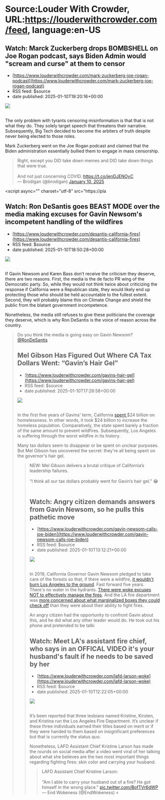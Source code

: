 # Source:Louder With Crowder, URL:https://louderwithcrowder.com/feed, language:en-US

## Watch: Marck Zuckerberg drops BOMBSHELL on Joe Rogan podcast, says Biden Admin would "scream and curse" at them to censor
 - [https://www.louderwithcrowder.com/mark-zuckerberg-joe-rogan-podcast](https://www.louderwithcrowder.com/mark-zuckerberg-joe-rogan-podcast)
 - RSS feed: $source
 - date published: 2025-01-10T19:20:16+00:00

<img src="https://www.louderwithcrowder.com/media-library/image.png?id=55551942&width=1200&height=800&coordinates=251%2C0%2C251%2C0"/><br/><br/><p>The only problem with tyrants censoring misinformation is that that is not what they do. They solely target speech that threatens their narrative. Subsequently, Big Tech decided to become the arbiters of truth despite never being elected to those roles.</p><p>Mark Zuckerberg went on the Joe Rogan podcast and claimed that the Biden administration essentially bullied them to engage in mass censorship.</p><div class="rm-embed embed-media"><blockquote class="twitter-tweet">Right, except you DID take down memes and DID take down things that were true.<br/><br/>And not just concerning COVID. <a href="https://t.co/jenDJENOyC">https://t.co/jenDJENOyC</a><br/>— Brodigan (@brodigan) <a href="https://twitter.com/brodigan/status/1877786103249273287?ref_src=twsrc%5Etfw">January 10, 2025</a></blockquote> <script async="" charset="utf-8" src="https://pla

## Watch: Ron DeSantis goes BEAST MODE over the media making excuses for Gavin Newsom's incompetent handling of the wildfires
 - [https://www.louderwithcrowder.com/desantis-california-fires](https://www.louderwithcrowder.com/desantis-california-fires)
 - RSS feed: $source
 - date published: 2025-01-10T18:50:28+00:00

<img src="https://www.louderwithcrowder.com/media-library/image.png?id=55549765&width=1200&height=800&coordinates=66%2C0%2C67%2C0"/><br/><br/><p>If Gavin Newsom and Karen Bass don’t receive the criticism they deserve, there are two reasons. First, the media is the de facto PR wing of the Democratic party. So, while they would not think twice about criticizing the response if California were a Republican state, they would likely end up protecting those who should be held accountable to the fullest extent. Second, they will probably blame this on Climate Change and shield the public from the blatant government incompetence.</p><p>Nonetheless, the media still refuses to give these politicians the coverage they deserve, which is why Ron DeSantis is the voice of reason across the country.</p><div class="rm-embed embed-media"><blockquote class="twitter-tweet">Do you think the media is going easy on Gavin Newsom? <a href="https://twitter.com/RonDeSantis?ref_src=twsrc%5Etfw">@RonDeSantis</a>

## Mel Gibson Has Figured Out Where CA Tax Dollars Went: “Gavin’s Hair Gel”
 - [https://www.louderwithcrowder.com/gavins-hair-gel](https://www.louderwithcrowder.com/gavins-hair-gel)
 - RSS feed: $source
 - date published: 2025-01-10T17:28:58+00:00

<img src="https://www.louderwithcrowder.com/media-library/image.png?id=55545194&width=1200&height=800&coordinates=37%2C0%2C38%2C0"/><br/><br/><p>In the first five years of Gavins' term, California <a href="https://calmatters.org/commentary/2024/10/california-cost-to-end-homelessness/" target="_blank"><u>spent </u></a>$24 billion on homelessness. In other words, it took $24 billion to increase the homeless population. Comparatively, the state spent barely a fraction of the same amount to prevent wildfires. Subsequently, Los Angeles is suffering through the worst wildfire in its history. </p><p>Many tax dollars seem to disappear or be spent on unclear purposes. But Mel Gibson has uncovered the secret: they're all being spent on the governor's hair gel.</p><div class="rm-embed embed-media"><blockquote class="twitter-tweet">NEW: Mel Gibson delivers a brutal critique of California’s leadership failures.<br/><br/>“I think all our tax dollars probably went for Gavin’s hair gel.” 😂<br/><br/>

## Watch: Angry citizen demands answers from Gavin Newsom, so he pulls this pathetic move
 - [https://www.louderwithcrowder.com/gavin-newsom-calls-joe-biden](https://www.louderwithcrowder.com/gavin-newsom-calls-joe-biden)
 - RSS feed: $source
 - date published: 2025-01-10T13:12:21+00:00

<img src="https://www.louderwithcrowder.com/media-library/image.png?id=55538006&width=1200&height=800&coordinates=200%2C0%2C200%2C0"/><br/><br/><p>In 2019, California Governor Gavin Newsom pledged to take care of the forests so that, if there were a wildfire, <a href="https://www.louderwithcrowder.com/rogan-fire-warning" target="_blank">it wouldn't burn Los Angeles to the ground</a>. Fast forward five years. There's no water in the hydrants. <a href="https://www.louderwithcrowder.com/scott-jennings-blames-dei-wildfire" target="_blank">There were woke excuses NOT to effectively manage the fires</a>. And the LA fire department was <a href="https://www.louderwithcrowder.com/lafd-larson-woke" target="_blank">more concerned about what marginalized boxes they could check off</a> than they were about their ability to fight fires.</p><p>An angry citizen had the opportunity to confront Gavin about this, and he did what any other leader would do. He took out his phone and pretended to be talki

## Watch: Meet LA's assistant fire chief, who says in an OFFICAL VIDEO it's your husband's fault if he needs to be saved by her
 - [https://www.louderwithcrowder.com/lafd-larson-woke](https://www.louderwithcrowder.com/lafd-larson-woke)
 - RSS feed: $source
 - date published: 2025-01-10T12:22:05+00:00

<img src="https://www.louderwithcrowder.com/media-library/image.png?id=55538368&width=1200&height=800&coordinates=131%2C0%2C131%2C0"/><br/><br/><p>It’s been reported that three lesbians named Kristine, Kirsten, and Kristina run the Los Angeles Fire Department. It’s unclear if these three individuals earned their titles based on merit or if they were handed to them based on insignificant preferences but that is currently the status quo. </p><p>Nonetheless, LAFD Assistant Chief Kristine Larson has made the rounds on social media after a video went viral of her talking about what she believes are the two most important things regarding fighting fires: skin color and carrying your husband.</p><div class="rm-embed embed-media"><blockquote class="twitter-tweet">LAFD Assistant Chief Kristine Larson: <br/><br/>"Am I able to carry your husband out of a fire? He got himself in the wrong place." <a href="https://t.co/BofTVr6dWP">pic.twitter.com/BofTVr6dWP</a><br/>— End Wokeness (@EndWokeness) <

